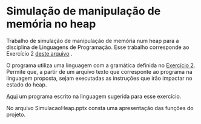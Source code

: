# Simulação de manipulação de memória no heap
Trabalho de simulação de manipulação de memória num heap para a disciplina de Linguagens de Programação.
Esse trabalho corresponde ao Exercício 2 [deste arquivo](http://www2.ic.uff.br/~bazilio/cursos/lp/material/Trabalhos.pdf) . 

O programa utiliza uma linguagem com a gramática definida no [Exercício 2](http://www2.ic.uff.br/~bazilio/cursos/lp/material/Trabalhos.pdf). 
Permite que, a partir de um arquivo texto que corresponte ao programa na linguagem proposta, sejam executadas as instruções que irão impactar no estado do heap.

[Aqui](exemplo) um programa escrito na linguagem sugerida para esse exercício.

No arquivo SimulacaoHeap.pptx consta uma apresentação das funções do projeto.
